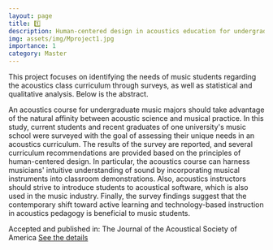```yaml
---
layout: page
title: 1️⃣
description: Human-centered design in acoustics education for undergraduate music majors [Personal]
img: assets/img/Mproject1.jpg
importance: 1
category: Master
---
```

This project focuses on identifying the needs of music students regarding the acoustics class curriculum through surveys, as well as statistical and qualitative analysis. Below is the abstract.

An acoustics course for undergraduate music majors should take advantage of the natural affinity between acoustic science and musical practice. In this study, current students and recent graduates of one university's music school were surveyed with the goal of assessing their unique needs in an acoustics curriculum. The results of the survey are reported, and several curriculum recommendations are provided based on the principles of human-centered design. In particular, the acoustics course can harness musicians' intuitive understanding of sound by incorporating musical instruments into classroom demonstrations. Also, acoustics instructors should strive to introduce students to acoustical software, which is also used in the music industry. Finally, the survey findings suggest that the contemporary shift toward active learning and technology-based instruction in acoustics pedagogy is beneficial to music students.

Accepted and published in: The Journal of the Acoustical Society of America [See the details](https://pubs.aip.org/asa/jasa/article/151/4/2282/2838162)